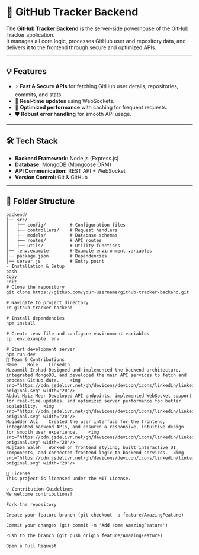 # 🚀 GitHub Tracker Backend

The **GitHub Tracker Backend** is the server-side powerhouse of the GitHub Tracker application.  
It manages all core logic, processes GitHub user and repository data, and delivers it to the frontend through secure and optimized APIs.

---

## 💡 Features
- ⚡ **Fast & Secure APIs** for fetching GitHub user details, repositories, commits, and stats.  
- 🔄 **Real-time updates** using WebSockets.  
- 🚀 **Optimized performance** with caching for frequent requests.  
- 🛡 **Robust error handling** for smooth API usage.

---

## 🛠 Tech Stack
- **Backend Framework:** Node.js (Express.js)  
- **Database:** MongoDB (Mongoose ORM)  
- **API Communication:** REST API + WebSocket  
- **Version Control:** Git & GitHub  

---

## 📂 Folder Structure

```plaintext
backend/
│── src/
│   ├── config/         # Configuration files
│   ├── controllers/    # Request handlers
│   ├── models/         # Database schemas
│   ├── routes/         # API routes
│   ├── utils/          # Utility functions
│── .env.example        # Example environment variables
│── package.json        # Dependencies
│── server.js           # Entry point
⚡ Installation & Setup
bash
Copy
Edit
# Clone the repository
git clone https://github.com/your-username/github-tracker-backend.git

# Navigate to project directory
cd github-tracker-backend

# Install dependencies
npm install

# Create .env file and configure environment variables
cp .env.example .env

# Start development server
npm run dev
🤝 Team & Contributions
Name	Role	LinkedIn
Muzammil Irshad	Designed and implemented the backend architecture, integrated MongoDB, and developed the main API services to fetch and process GitHub data.	<img src="https://cdn.jsdelivr.net/gh/devicons/devicon/icons/linkedin/linkedin-original.svg" width="20"/>
Abdul Moiz Meer	Developed API endpoints, implemented WebSocket support for real-time updates, and optimized server performance for better scalability.	<img src="https://cdn.jsdelivr.net/gh/devicons/devicon/icons/linkedin/linkedin-original.svg" width="20"/>
Muqaddar Ali	Created the user interface for the frontend, integrated backend APIs, and ensured a responsive, intuitive design for smooth user experience.	<img src="https://cdn.jsdelivr.net/gh/devicons/devicon/icons/linkedin/linkedin-original.svg" width="20"/>
Mujtaba Saleh	Worked on frontend styling, built interactive UI components, and connected frontend logic to backend services.	<img src="https://cdn.jsdelivr.net/gh/devicons/devicon/icons/linkedin/linkedin-original.svg" width="20"/>

📜 License
This project is licensed under the MIT License.

💡 Contribution Guidelines
We welcome contributions!

Fork the repository

Create your feature branch (git checkout -b feature/AmazingFeature)

Commit your changes (git commit -m 'Add some AmazingFeature')

Push to the branch (git push origin feature/AmazingFeature)

Open a Pull Request
